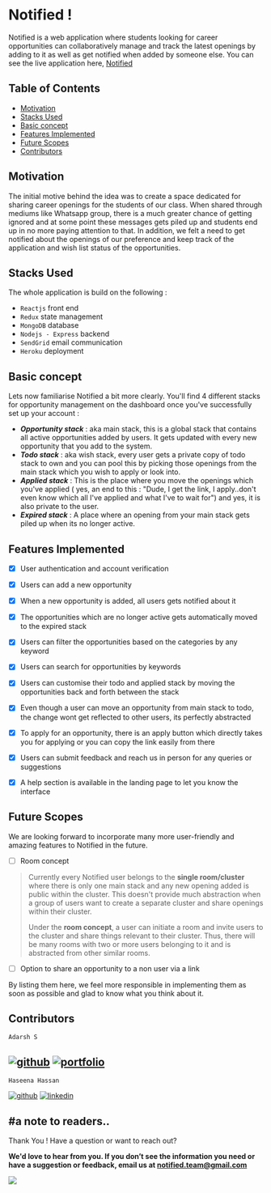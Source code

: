 # Notified !

Notified is a web application where students looking for career opportunities can collaboratively manage and track the latest openings by adding to it as well as get notified when added by someone else. You can see the live  application here, [Notified](https://be-notified.herokuapp.com)

## Table of Contents

 - [Motivation](https://github.com/adarshsuresh07/Notified#motivation)
 - [Stacks Used](https://github.com/adarshsuresh07/Notified#stacks-used)
 - [Basic concept](https://github.com/adarshsuresh07/Notified#basic-concept)
 - [Features Implemented](https://github.com/adarshsuresh07/Notified#features-implemented)
 - [Future Scopes](https://github.com/adarshsuresh07/Notified#future-scopes)
 - [Contributors](https://github.com/adarshsuresh07/Notified#contributors)

## Motivation

The initial motive behind the idea was to create a space dedicated for sharing career openings for the students of our class. When shared through mediums like Whatsapp group, there is a much greater chance of getting ignored and at some point these messages gets piled up and students end up in no more paying attention to that. In addition, we felt a need to get notified about the openings of our preference and keep track of the application and wish list status of the opportunities.

## Stacks Used

The whole application is build on the following : 

 - `Reactjs`  front end
 - `Redux` state management
 - `MongoDB` database
 - `Nodejs - Express` backend
 - `SendGrid` email communication
 - `Heroku` deployment


## Basic concept

Lets now familiarise Notified a bit more clearly. You'll find 4 different stacks for opportunity management on the dashboard once you've successfully set up your account :

 - ***Opportunity stack*** : aka main stack, this is a global stack that contains all active opportunities added by users. It gets updated with every new opportunity that you add to the system.
 - ***Todo stack*** : aka wish stack, every user gets a private copy of todo stack to own and you can pool this by picking those openings from the main stack which you wish to apply or look into.
 - ***Applied stack*** : This is the place where you move the openings which you've applied ( yes, an end to this : "Dude, I get the link, I apply..don't even know which all I've applied and what I've to wait for") and yes, it is also private to the user.
 - ***Expired stack*** : A place where an opening from your main stack gets piled up when its no longer active.


## Features Implemented

 - [x] User authentication and account verification
 - [x] Users can add a new opportunity
 - [x] When a new opportunity is added, all users gets notified about it
 - [x] The opportunities which are no longer active gets automatically moved to the expired stack
 - [x] Users can filter the opportunities based on the categories  by any keyword
 - [x] Users can search for opportunities by keywords
 - [x] Users can customise their todo and applied stack by moving the opportunities back and forth between the stack
 - [x] Even though a user can move an opportunity from main stack to todo, the change wont get reflected to other users, its perfectly abstracted
 - [x] To apply for an opportunity, there is an apply button which directly takes you for applying or you can copy the link easily from there
 - [x] Users can submit feedback and reach us in person for any queries or suggestions
 - [x] A help section is available in the landing page to let you know the interface
 

## Future Scopes

We are looking forward to incorporate many more user-friendly and amazing features to Notified in the future. 

 - [ ] Room concept 
 > Currently every Notified user belongs to the **single room/cluster** where there is only one main stack and  any new opening added is public within the cluster.  This doesn't provide much abstraction when a group of users want to create a separate cluster and share openings within their cluster. 
 > 
 > Under the **room concept**, a user can initiate a room and invite users to the cluster and share things relevant to their cluster. Thus, there will be many rooms with two or more users belonging to it and is abstracted from other similar rooms.
 - [ ] Option to share an opportunity to a non user via a link

 By listing them here, we feel more responsible in implementing them as soon as possible and glad to know what you think about it. 

## Contributors

 `Adarsh S `
 
[1]: https://github.com/adarshsuresh07
[2]: https://adarshsuresh07.github.io/Portfolio/


[![github](https://img.icons8.com/fluent/48/000000/github.png)][1]      [![portfolio](https://img.icons8.com/ios/50/000000/domain.png)][2]
---

`Haseena Hassan`

[1]: https://github.com/haseena-hassan
[2]: http://www.linkedin.com/in/haseena-hassan


[![github](https://img.icons8.com/fluent/48/000000/github.png)][1]      [![linkedin](https://img.icons8.com/fluent/48/000000/linkedin.png)][2]




## #a note to readers..

Thank You ! Have a question or want to reach out?

**We'd love to hear from you. If you don’t see the information you need or have a suggestion or feedback, email us at notified.team@gmail.com**


<img src="https://img.icons8.com/flat_round/64/000000/filled-like.png"/>